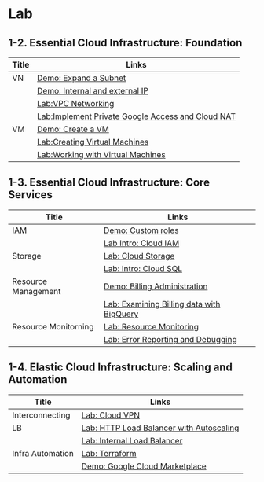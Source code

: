 # Lab

## 1-2. Essential Cloud Infrastructure: Foundation

| Title | Links                                                                                                       |
| ----- | ----------------------------------------------------------------------------------------------------------- |
| VN    | [Demo: Expand a Subnet ](./demo-expand-a-subnet.md)                                                         |
|       | [Demo: Internal and external IP](./demo-Internal-and-external-IP.md)                                        |
|       | [Lab:VPC Networking](./lab-vpc-networking.md)                                                               |
|       | [Lab:Implement Private Google Access and Cloud NAT](./lab-Implement-Private-Google-Access-and-Cloud-NAT.md) |
| VM    | [Demo: Create a VM](./lab-Creating-VM.md)                                                                   |
|       | [Lab:Creating Virtual Machines](./lab-Creating-VM.md)                                                       |
|       | [Lab:Working with Virtual Machines](./lab-Working-VM.md)                                                    |

## 1-3. Essential Cloud Infrastructure: Core Services

| Title                | Links                                                                                  |
| -------------------- | -------------------------------------------------------------------------------------- |
| IAM                  | [Demo: Custom roles](./demo-Custom-roles.md)                                           |
|                      | [Lab Intro: Cloud IAM ](./lab-IAM.md)                                                  |
| Storage              | [Lab: Cloud Storage](./lab-Cloud-Storage.md)                                           |
|                      | [Lab: Intro: Cloud SQL](./lab-Cloud-SQL.md)                                            |
| Resource Management  | [Demo: Billing Administration](./demo-Billing-Administration.md)                       |
|                      | [Lab: Examining Billing data with BigQuery](./lab-Examining-Billing-data-with-BigQ.md) |
| Resource Monitorning | [Lab: Resource Monitoring](./lab-Resource-Monitoring.md)                               |
|                      | [Lab: Error Reporting and Debugging](./lab-Error-Reporting-and-Debugging.md)           |

## 1-4. Elastic Cloud Infrastructure: Scaling and Automation

| Title            | Links                                                                   |
| ---------------- | ----------------------------------------------------------------------- |
| Interconnecting  | [Lab: Cloud VPN](./lab-Cloud-VPN.md)                                    |
| LB               | [Lab: HTTP Load Balancer with Autoscaling](./lab-HTTP-Load-Balancer.md) |
|                  | [Lab: Internal Load Balancer](./lab-Internal-Load-Balancer.md)          |
| Infra Automation | [Lab: Terraform](./lab-Terraform.md)                                    |
|                  | [Demo: Google Cloud Marketplace](./demo-Marketplace.md)                 |
